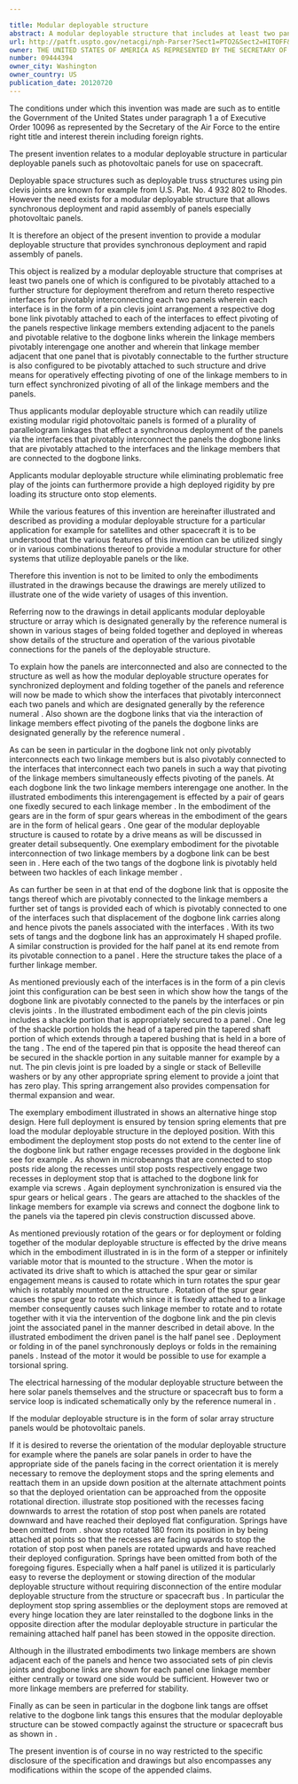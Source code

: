 ```yaml
---

title: Modular deployable structure
abstract: A modular deployable structure that includes at least two panels, one of which is configured to be pivotably attached to a further structure for deployment therefrom and return thereto. Interfaces pivotably interconnect each two panels, and are in the form of a pin clevis joint arrangement. Dogbone links are pivotably attached to the interfaces to effect pivoting of the panels. Linkage members extend adjacent to the panels and are pivotable relative to the dogbone links. The linkage members pivotably interengage one another, for example via gears. A drive mechanism effects pivoting of one of the linkage members to in turn effect synchronized pivoting of all of the linkage members and the panels.
url: http://patft.uspto.gov/netacgi/nph-Parser?Sect1=PTO2&Sect2=HITOFF&p=1&u=%2Fnetahtml%2FPTO%2Fsearch-adv.htm&r=1&f=G&l=50&d=PALL&S1=09444394&OS=09444394&RS=09444394
owner: THE UNITED STATES OF AMERICA AS REPRESENTED BY THE SECRETARY OF THE AIR FORCE
number: 09444394
owner_city: Washington
owner_country: US
publication_date: 20120720
---
```

The conditions under which this invention was made are such as to entitle the Government of the United States under paragraph 1 a of Executive Order 10096 as represented by the Secretary of the Air Force to the entire right title and interest therein including foreign rights.

The present invention relates to a modular deployable structure in particular deployable panels such as photovoltaic panels for use on spacecraft.

Deployable space structures such as deployable truss structures using pin clevis joints are known for example from U.S. Pat. No. 4 932 802 to Rhodes. However the need exists for a modular deployable structure that allows synchronous deployment and rapid assembly of panels especially photovoltaic panels.

It is therefore an object of the present invention to provide a modular deployable structure that provides synchronous deployment and rapid assembly of panels.

This object is realized by a modular deployable structure that comprises at least two panels one of which is configured to be pivotably attached to a further structure for deployment therefrom and return thereto respective interfaces for pivotably interconnecting each two panels wherein each interface is in the form of a pin clevis joint arrangement a respective dog bone link pivotably attached to each of the interfaces to effect pivoting of the panels respective linkage members extending adjacent to the panels and pivotable relative to the dogbone links wherein the linkage members pivotably interengage one another and wherein that linkage member adjacent that one panel that is pivotably connectable to the further structure is also configured to be pivotably attached to such structure and drive means for operatively effecting pivoting of one of the linkage members to in turn effect synchronized pivoting of all of the linkage members and the panels.

Thus applicants modular deployable structure which can readily utilize existing modular rigid photovoltaic panels is formed of a plurality of parallelogram linkages that effect a synchronous deployment of the panels via the interfaces that pivotably interconnect the panels the dogbone links that are pivotably attached to the interfaces and the linkage members that are connected to the dogbone links.

Applicants modular deployable structure while eliminating problematic free play of the joints can furthermore provide a high deployed rigidity by pre loading its structure onto stop elements.

While the various features of this invention are hereinafter illustrated and described as providing a modular deployable structure for a particular application for example for satellites and other spacecraft it is to be understood that the various features of this invention can be utilized singly or in various combinations thereof to provide a modular structure for other systems that utilize deployable panels or the like.

Therefore this invention is not to be limited to only the embodiments illustrated in the drawings because the drawings are merely utilized to illustrate one of the wide variety of usages of this invention.

Referring now to the drawings in detail applicants modular deployable structure or array which is designated generally by the reference numeral is shown in various stages of being folded together and deployed in whereas show details of the structure and operation of the various pivotable connections for the panels of the deployable structure.

To explain how the panels are interconnected and also are connected to the structure as well as how the modular deployable structure operates for synchronized deployment and folding together of the panels and reference will now be made to which show the interfaces that pivotably interconnect each two panels and which are designated generally by the reference numeral . Also shown are the dogbone links that via the interaction of linkage members effect pivoting of the panels the dogbone links are designated generally by the reference numeral .

As can be seen in particular in the dogbone link not only pivotably interconnects each two linkage members but is also pivotably connected to the interfaces that interconnect each two panels in such a way that pivoting of the linkage members simultaneously effects pivoting of the panels. At each dogbone link the two linkage members interengage one another. In the illustrated embodiments this interengagement is effected by a pair of gears one fixedly secured to each linkage member . In the embodiment of the gears are in the form of spur gears whereas in the embodiment of the gears are in the form of helical gears . One gear of the modular deployable structure is caused to rotate by a drive means as will be discussed in greater detail subsequently. One exemplary embodiment for the pivotable interconnection of two linkage members by a dogbone link can be best seen in . Here each of the two tangs of the dogbone link is pivotably held between two hackles of each linkage member .

As can further be seen in at that end of the dogbone link that is opposite the tangs thereof which are pivotably connected to the linkage members a further set of tangs is provided each of which is pivotably connected to one of the interfaces such that displacement of the dogbone link carries along and hence pivots the panels associated with the interfaces . With its two sets of tangs and the dogbone link has an approximately H shaped profile. A similar construction is provided for the half panel at its end remote from its pivotable connection to a panel . Here the structure takes the place of a further linkage member.

As mentioned previously each of the interfaces is in the form of a pin clevis joint this configuration can be best seen in which show how the tangs of the dogbone link are pivotably connected to the panels by the interfaces or pin clevis joints . In the illustrated embodiment each of the pin clevis joints includes a shackle portion that is appropriately secured to a panel . One leg of the shackle portion holds the head of a tapered pin the tapered shaft portion of which extends through a tapered bushing that is held in a bore of the tang . The end of the tapered pin that is opposite the head thereof can be secured in the shackle portion in any suitable manner for example by a nut. The pin clevis joint is pre loaded by a single or stack of Belleville washers or by any other appropriate spring element to provide a joint that has zero play. This spring arrangement also provides compensation for thermal expansion and wear.

The exemplary embodiment illustrated in shows an alternative hinge stop design. Here full deployment is ensured by tension spring elements that pre load the modular deployable structure in the deployed position. With this embodiment the deployment stop posts do not extend to the center line of the dogbone link but rather engage recesses provided in the dogbone link see for example . As shown in microbeanngs that are connected to stop posts ride along the recesses until stop posts respectively engage two recesses in deployment stop that is attached to the dogbone link for example via screws . Again deployment synchronization is ensured via the spur gears or helical gears . The gears are attached to the shackles of the linkage members for example via screws and connect the dogbone link to the panels via the tapered pin clevis construction discussed above.

As mentioned previously rotation of the gears or for deployment or folding together of the modular deployable structure is effected by the drive means which in the embodiment illustrated in is in the form of a stepper or infinitely variable motor that is mounted to the structure . When the motor is activated its drive shaft to which is attached the spur gear or similar engagement means is caused to rotate which in turn rotates the spur gear which is rotatably mounted on the structure . Rotation of the spur gear causes the spur gear to rotate which since it is fixedly attached to a linkage member consequently causes such linkage member to rotate and to rotate together with it via the intervention of the dogbone link and the pin clevis joint the associated panel in the manner described in detail above. In the illustrated embodiment the driven panel is the half panel see . Deployment or folding in of the panel synchronously deploys or folds in the remaining panels . Instead of the motor it would be possible to use for example a torsional spring.

The electrical harnessing of the modular deployable structure between the here solar panels themselves and the structure or spacecraft bus to form a service loop is indicated schematically only by the reference numeral in .

If the modular deployable structure is in the form of solar array structure panels would be photovoltaic panels.

If it is desired to reverse the orientation of the modular deployable structure for example where the panels are solar panels in order to have the appropriate side of the panels facing in the correct orientation it is merely necessary to remove the deployment stops and the spring elements and reattach them in an upside down position at the alternate attachment points so that the deployed orientation can be approached from the opposite rotational direction. illustrate stop positioned with the recesses facing downwards to arrest the rotation of stop post when panels are rotated downward and have reached their deployed flat configuration. Springs have been omitted from . show stop rotated 180 from its position in by being attached at points so that the recesses are facing upwards to stop the rotation of stop post when panels are rotated upwards and have reached their deployed configuration. Springs have been omitted from both of the foregoing figures. Especially when a half panel is utilized it is particularly easy to reverse the deployment or stowing direction of the modular deployable structure without requiring disconnection of the entire modular deployable structure from the structure or spacecraft bus . In particular the deployment stop spring assemblies or the deployment stops are removed at every hinge location they are later reinstalled to the dogbone links in the opposite direction after the modular deployable structure in particular the remaining attached half panel has been stowed in the opposite direction.

Although in the illustrated embodiments two linkage members are shown adjacent each of the panels and hence two associated sets of pin clevis joints and dogbone links are shown for each panel one linkage member either centrally or toward one side would be sufficient. However two or more linkage members are preferred for stability.

Finally as can be seen in particular in the dogbone link tangs are offset relative to the dogbone link tangs this ensures that the modular deployable structure can be stowed compactly against the structure or spacecraft bus as shown in .

The present invention is of course in no way restricted to the specific disclosure of the specification and drawings but also encompasses any modifications within the scope of the appended claims.

